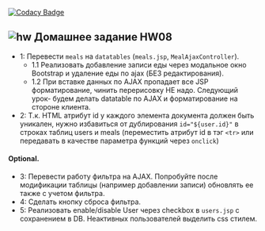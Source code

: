 [![Codacy Badge](https://api.codacy.com/project/badge/Grade/80c9d999f73a4fec9d8c3eb19438b1d1)](https://www.codacy.com/app/chumakig86/topjava?utm_source=github.com&amp;utm_medium=referral&amp;utm_content=chumakig86/topjava&amp;utm_campaign=Badge_Grade)

## ![hw](https://cloud.githubusercontent.com/assets/13649199/13672719/09593080-e6e7-11e5-81d1-5cb629c438ca.png) Домашнее задание HW08

- 1: Перевести `meals` на `datatables` (`meals.jsp`, `MealAjaxController`).
  - 1.1 Реализовать добавление записи еды через модальное окно Bootstrap и удаление еды по ajax (БЕЗ редактирования).
  - 1.2 При вставке данных по AJAX пропадает все JSP форматирование, чинить перерисовку НЕ надо. Следующий урок- будем делать datatable по AJAX и форматирование на стороне клиента.
- 2: Т.к. HTML атрибут id у каждого элемента документа должен быть уникален, нужно избавиться от дублирования `id="${user.id}"` в строках таблиц users и meals (переместить атрибут id в тэг `<tr>` или передавать в качестве параметра функций через `onclick`)

#### Optional.
- 3: Перевести работу фильтра на AJAX. Попробуйте после модификации таблицы (например добавлении записи) обновлять ее также с учетом фильтра.
- 4: Сделать кнопку сброса фильтра.
- 5: Реализовать enable/disable User через checkbox в `users.jsp` с сохранением в DB. Неактивных пользователей выделить css стилем.

